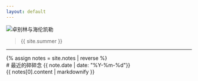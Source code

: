 ```yaml
---
layout: default
---
```

![卓别林与海伦凯勒](/clean/images/zhuobielin_hailunkaile.jpg)
<blockquote>{{ site.summer }}</blockquote>
<hr >
{% assign notes = site.notes | reverse %}

<div class="box">
  <div class="box-heading">
    # 最近的碎碎念 {{ note.date | date: "%Y-%m-%d"}}
  </div>
  {{ notes[0].content | markdownify }}
</div>
